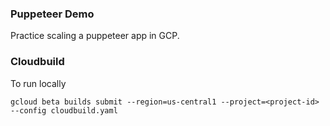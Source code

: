 ### Puppeteer Demo
Practice scaling a puppeteer app in GCP.

### Cloudbuild

To run locally

```
gcloud beta builds submit --region=us-central1 --project=<project-id> --config cloudbuild.yaml
```
